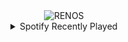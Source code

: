 <div align="center">
<picture>
    <source media="(prefers-color-scheme: dark)" srcset="https://i.ibb.co/G5zMvWJ/output-gif.gif">
    <source media="(prefers-color-scheme: light)" srcset="https://i.ibb.co/G5zMvWJ/output-gif.gif">
    <img alt="RENOS" src="https://i.ibb.co/G5zMvWJ/output-gif.gif">
</picture>
<details>
<summary>Spotify Recently Played</summary>
<img src="https://spotify-recently-played-readme.vercel.app/api?user=31d6d6zerc5ct6kck32na2ozsqf4&unique=1&width=400" alt="Spotify" />
</details>
</div>

<!-- Image deletion URL: https://ibb.co/871xDrB/543add2cb51e4926791fba8754184d7f -->